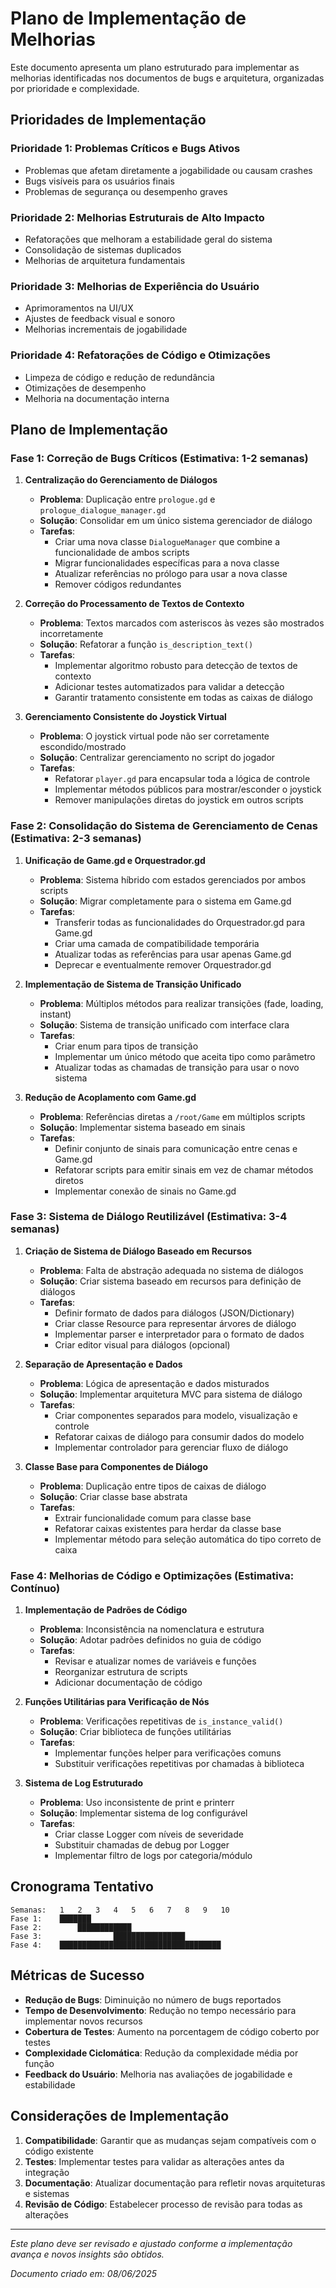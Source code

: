 # Plano de Implementação de Melhorias

Este documento apresenta um plano estruturado para implementar as melhorias identificadas nos documentos de bugs e arquitetura, organizadas por prioridade e complexidade.

## Prioridades de Implementação

### Prioridade 1: Problemas Críticos e Bugs Ativos
- Problemas que afetam diretamente a jogabilidade ou causam crashes
- Bugs visíveis para os usuários finais
- Problemas de segurança ou desempenho graves

### Prioridade 2: Melhorias Estruturais de Alto Impacto
- Refatorações que melhoram a estabilidade geral do sistema
- Consolidação de sistemas duplicados
- Melhorias de arquitetura fundamentais

### Prioridade 3: Melhorias de Experiência do Usuário
- Aprimoramentos na UI/UX
- Ajustes de feedback visual e sonoro
- Melhorias incrementais de jogabilidade

### Prioridade 4: Refatorações de Código e Otimizações
- Limpeza de código e redução de redundância
- Otimizações de desempenho
- Melhoria na documentação interna

## Plano de Implementação

### Fase 1: Correção de Bugs Críticos (Estimativa: 1-2 semanas)

1. **Centralização do Gerenciamento de Diálogos**
   - **Problema**: Duplicação entre `prologue.gd` e `prologue_dialogue_manager.gd`
   - **Solução**: Consolidar em um único sistema gerenciador de diálogo
   - **Tarefas**:
     - Criar uma nova classe `DialogueManager` que combine a funcionalidade de ambos scripts
     - Migrar funcionalidades específicas para a nova classe
     - Atualizar referências no prólogo para usar a nova classe
     - Remover códigos redundantes

2. **Correção do Processamento de Textos de Contexto**
   - **Problema**: Textos marcados com asteriscos às vezes são mostrados incorretamente
   - **Solução**: Refatorar a função `is_description_text()` 
   - **Tarefas**:
     - Implementar algoritmo robusto para detecção de textos de contexto
     - Adicionar testes automatizados para validar a detecção
     - Garantir tratamento consistente em todas as caixas de diálogo

3. **Gerenciamento Consistente do Joystick Virtual**
   - **Problema**: O joystick virtual pode não ser corretamente escondido/mostrado
   - **Solução**: Centralizar gerenciamento no script do jogador
   - **Tarefas**:
     - Refatorar `player.gd` para encapsular toda a lógica de controle
     - Implementar métodos públicos para mostrar/esconder o joystick
     - Remover manipulações diretas do joystick em outros scripts

### Fase 2: Consolidação do Sistema de Gerenciamento de Cenas (Estimativa: 2-3 semanas)

1. **Unificação de Game.gd e Orquestrador.gd**
   - **Problema**: Sistema híbrido com estados gerenciados por ambos scripts
   - **Solução**: Migrar completamente para o sistema em Game.gd
   - **Tarefas**:
     - Transferir todas as funcionalidades do Orquestrador.gd para Game.gd
     - Criar uma camada de compatibilidade temporária
     - Atualizar todas as referências para usar apenas Game.gd
     - Deprecar e eventualmente remover Orquestrador.gd

2. **Implementação de Sistema de Transição Unificado**
   - **Problema**: Múltiplos métodos para realizar transições (fade, loading, instant)
   - **Solução**: Sistema de transição unificado com interface clara
   - **Tarefas**:
     - Criar enum para tipos de transição
     - Implementar um único método que aceita tipo como parâmetro
     - Atualizar todas as chamadas de transição para usar o novo sistema

3. **Redução de Acoplamento com Game.gd**
   - **Problema**: Referências diretas a `/root/Game` em múltiplos scripts
   - **Solução**: Implementar sistema baseado em sinais
   - **Tarefas**:
     - Definir conjunto de sinais para comunicação entre cenas e Game.gd
     - Refatorar scripts para emitir sinais em vez de chamar métodos diretos
     - Implementar conexão de sinais no Game.gd

### Fase 3: Sistema de Diálogo Reutilizável (Estimativa: 3-4 semanas)

1. **Criação de Sistema de Diálogo Baseado em Recursos**
   - **Problema**: Falta de abstração adequada no sistema de diálogos
   - **Solução**: Criar sistema baseado em recursos para definição de diálogos
   - **Tarefas**:
     - Definir formato de dados para diálogos (JSON/Dictionary)
     - Criar classe Resource para representar árvores de diálogo
     - Implementar parser e interpretador para o formato de dados
     - Criar editor visual para diálogos (opcional)

2. **Separação de Apresentação e Dados**
   - **Problema**: Lógica de apresentação e dados misturados
   - **Solução**: Implementar arquitetura MVC para sistema de diálogo
   - **Tarefas**:
     - Criar componentes separados para modelo, visualização e controle
     - Refatorar caixas de diálogo para consumir dados do modelo
     - Implementar controlador para gerenciar fluxo de diálogo

3. **Classe Base para Componentes de Diálogo**
   - **Problema**: Duplicação entre tipos de caixas de diálogo
   - **Solução**: Criar classe base abstrata
   - **Tarefas**:
     - Extrair funcionalidade comum para classe base
     - Refatorar caixas existentes para herdar da classe base
     - Implementar método para seleção automática do tipo correto de caixa

### Fase 4: Melhorias de Código e Optimizações (Estimativa: Contínuo)

1. **Implementação de Padrões de Código**
   - **Problema**: Inconsistência na nomenclatura e estrutura
   - **Solução**: Adotar padrões definidos no guia de código
   - **Tarefas**:
     - Revisar e atualizar nomes de variáveis e funções
     - Reorganizar estrutura de scripts
     - Adicionar documentação de código

2. **Funções Utilitárias para Verificação de Nós**
   - **Problema**: Verificações repetitivas de `is_instance_valid()`
   - **Solução**: Criar biblioteca de funções utilitárias
   - **Tarefas**:
     - Implementar funções helper para verificações comuns
     - Substituir verificações repetitivas por chamadas à biblioteca

3. **Sistema de Log Estruturado**
   - **Problema**: Uso inconsistente de print e printerr
   - **Solução**: Implementar sistema de log configurável
   - **Tarefas**:
     - Criar classe Logger com níveis de severidade
     - Substituir chamadas de debug por Logger
     - Implementar filtro de logs por categoria/módulo

## Cronograma Tentativo

```
Semanas:   1   2   3   4   5   6   7   8   9   10
Fase 1:    ███████
Fase 2:        ████████████
Fase 3:                ████████████████
Fase 4:    ████████████████████████████████████
```

## Métricas de Sucesso

- **Redução de Bugs**: Diminuição no número de bugs reportados
- **Tempo de Desenvolvimento**: Redução no tempo necessário para implementar novos recursos
- **Cobertura de Testes**: Aumento na porcentagem de código coberto por testes
- **Complexidade Ciclomática**: Redução da complexidade média por função
- **Feedback do Usuário**: Melhoria nas avaliações de jogabilidade e estabilidade

## Considerações de Implementação

1. **Compatibilidade**: Garantir que as mudanças sejam compatíveis com o código existente
2. **Testes**: Implementar testes para validar as alterações antes da integração
3. **Documentação**: Atualizar documentação para refletir novas arquiteturas e sistemas
4. **Revisão de Código**: Estabelecer processo de revisão para todas as alterações

---

*Este plano deve ser revisado e ajustado conforme a implementação avança e novos insights são obtidos.*

*Documento criado em: 08/06/2025*
